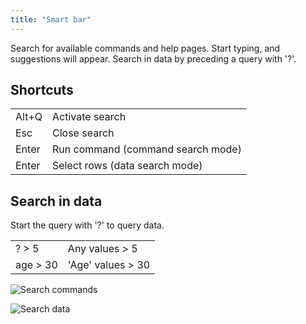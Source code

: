 ```yaml
---
title: "Smart bar"
---
```


Search for available commands and help pages. Start typing, and suggestions will appear. Search in data by preceding a
query with '?'.

## Shortcuts

|       |                                   |
|-------|-----------------------------------|
| Alt+Q | Activate search                   |
| Esc   | Close search                      |
| Enter | Run command (command search mode) |
| Enter | Select rows (data search mode)    |

## Search in data

Start the query with '?' to query data.

|          |                   |
|----------|-------------------|
| ? > 5    | Any values > 5    |
| age > 30 | 'Age' values > 30 |

![Search commands](../uploads/gifs/search-commands.gif "Search commands")

![Search data](../uploads/gifs/search-data.gif "Search data")
